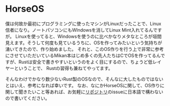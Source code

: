 # HorseOS

僕は何故か最初にプログラミングに使ったマシンがLinuxだったことで、Linux信者になり。ノートパソコンにもWIndowsを消してLinux Mint入れてるんですが。
Linuxを使ってると、Windowsを使うのに比べかなりメタなところが垣間見えます。そうして何度も見ているうちに、OSを作ってみたいという気持ちが湧いてきたので、作り始めました。
それと、このOS作りを行う上で非常に参考にさせていただいているMikan本はじめ多くの先人たちはCでOSを作ってるんですが、Rustは安全で書きやすいというのをよく目にするので、ちょうど低レイヤーということで、
Rustの習得も兼ねてやってます。

そんなわけでかなり数少ないRust製のOSなので、そんなに大したものではないとはいえ、参考になれば幸いです。
なお、なにかHorseOSに関して、OS作りに関して聞きたいこと等あれば、お気軽に[リポジトリ](https://github.com/MommaWatasu/Horse/tree/master)のissueに日本語で構わないので書いてください。
